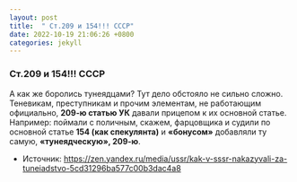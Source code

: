 ```yaml
---
layout: post
title:  " Ст.209 и 154!!! СССР"
date: 2022-10-19 21:06:26 +0800
categories: jekyll
---
```



### Ст.209 и 154!!! СССР

А как же боролись тунеядцами?
 Тут дело обстояло не сильно сложно. 
 Теневикам, преступникам и прочим элементам, не работающим официально, **209-ю статью УК** давали прицепом к их основной статье.
Например: поймали с поличным, скажем, фарцовщика и судили по основной статье **154 (как спекулянта)** и **«бонусом»** добавляли ту самую, **«тунеядческую», 209-ю**.

* Источник:
 <https://zen.yandex.ru/media/ussr/kak-v-sssr-nakazyvali-za-tuneiadstvo-5cd31296ba577c00b3dac4a8>

